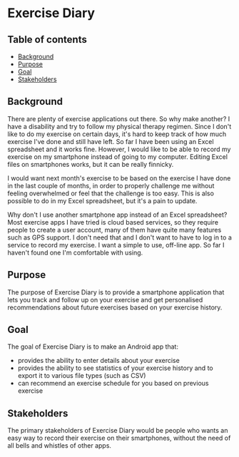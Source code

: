 # Exercise Diary

## Table of contents
* [Background](#background)
* [Purpose](#purpose)
* [Goal](#goal)
* [Stakeholders](#stakeholders)

## Background
There are plenty of exercise applications out there. So why make another? I 
have a disability and try to follow my physical therapy regimen. Since I don't 
like to do my exercise on certain days, it's hard to keep track of how much 
exercise I've done and still have left. So far I have been using an Excel 
spreadsheet and it works fine. However, I would like to be able to record my 
exercise on my smartphone instead of going to my computer. Editing Excel files 
on smartphones works, but it can be really finnicky.

I would want next month's exercise to be based on the exercise I have done in 
the last couple of months, in order to properly challenge me without feeling 
overwhelmed or feel that the challenge is too easy. This is also possible to do 
in my Excel spreadsheet, but it's a pain to update.

Why don't I use another smartphone app instead of an Excel spreadsheet? Most 
exercise apps I have tried is cloud based services, so they require people to 
create a user account, many of them have quite many features such as GPS 
support. I don't need that and I don't want to have to log in to a service to 
record my exercise. I want a simple to use, off-line app. So far I haven't 
found one I'm comfortable with using.

## Purpose
The purpose of Exercise Diary is to provide a smartphone application that lets 
you track and follow up on your exercise and get personalised recommendations 
about future exercises based on your exercise history.

## Goal
The goal of Exercise Diary is to make an Android app that:

* provides the ability to enter details about your exercise
* provides the ability to see statistics of your exercise history and to export 
it to various file types (such as CSV)
* can recommend an exercise schedule for you based on previous exercise

## Stakeholders
The primary stakeholders of Exercise Diary would be people who wants an easy 
way to record their exercise on their smartphones, without the need of all 
bells and whistles of other apps. 
